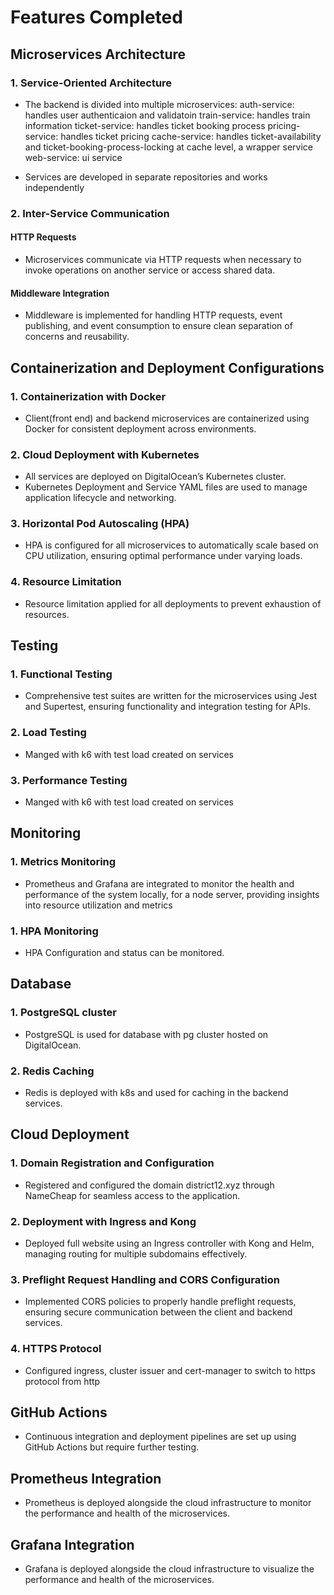 # Features Completed

## Microservices Architecture

### 1. Service-Oriented Architecture

- The backend is divided into multiple microservices:
  auth-service: handles user authenticaion and validatoin
  train-service: handles train information
  ticket-service: handles ticket booking process
  pricing-service: handles ticket pricing
  cache-service: handles ticket-availability and ticket-booking-process-locking at cache level, a wrapper service
  web-service: ui service

- Services are developed in separate repositories and works independently

### 2. Inter-Service Communication

#### HTTP Requests

- Microservices communicate via HTTP requests when necessary to invoke operations on another service or access shared data.

#### Middleware Integration

- Middleware is implemented for handling HTTP requests, event publishing, and event consumption to ensure clean separation of concerns and reusability.

## Containerization and Deployment Configurations

### 1. Containerization with Docker

- Client(front end) and backend microservices are containerized using Docker for consistent deployment across environments.

### 2. Cloud Deployment with Kubernetes

- All services are deployed on DigitalOcean’s Kubernetes cluster.
- Kubernetes Deployment and Service YAML files are used to manage application lifecycle and networking.

### 3. Horizontal Pod Autoscaling (HPA)

- HPA is configured for all microservices to automatically scale based on CPU utilization, ensuring optimal performance under varying loads.

### 4. Resource Limitation

- Resource limitation applied for all deployments to prevent exhaustion of resources.

## Testing

### 1. Functional Testing

- Comprehensive test suites are written for the microservices using Jest and Supertest, ensuring functionality and integration testing for APIs.

### 2. Load Testing

- Manged with k6 with test load created on services

### 3. Performance Testing

- Manged with k6 with test load created on services

## Monitoring

### 1. Metrics Monitoring

- Prometheus and Grafana are integrated to monitor the health and performance of the system locally, for a node server, providing insights into resource utilization and metrics

### 1. HPA Monitoring

- HPA Configuration and status can be monitored.

## Database

### 1. PostgreSQL cluster

- PostgreSQL is used for database with pg cluster hosted on DigitalOcean.

### 2. Redis Caching

- Redis is deployed with k8s and used for caching in the backend services.

## Cloud Deployment

### 1. Domain Registration and Configuration

- Registered and configured the domain district12.xyz through NameCheap for seamless access to the application.

### 2. Deployment with Ingress and Kong

- Deployed full website using an Ingress controller with Kong and Helm, managing routing for multiple subdomains effectively.

### 3. Preflight Request Handling and CORS Configuration

- Implemented CORS policies to properly handle preflight requests, ensuring secure communication between the client and backend services.

### 4. HTTPS Protocol

- Configured ingress, cluster issuer and cert-manager to switch to https protocol from http

## GitHub Actions

- Continuous integration and deployment pipelines are set up using GitHub Actions but require further testing.

## Prometheus Integration

- Prometheus is deployed alongside the cloud infrastructure to monitor the performance and health of the microservices.

## Grafana Integration

- Grafana is deployed alongside the cloud infrastructure to visualize the performance and health of the microservices.